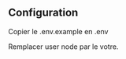Configuration 
------------------------------
Copier le .env.example en .env

Remplacer user node   par  le votre.